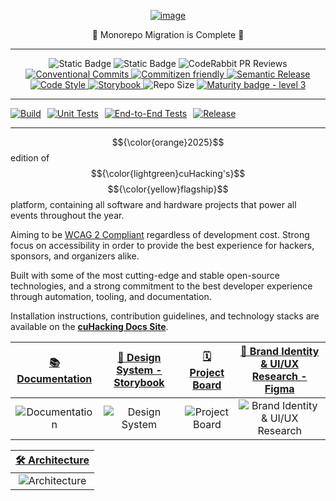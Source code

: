 <div align="center">
  <a href="https://docs.cuhacking.ca">

![image](https://github.com/user-attachments/assets/79f41e64-4bef-4df6-b3e8-a16e67e75f4c)

  </a>
  🎉 Monorepo Migration is Complete  🎉
<hr/>

![Static Badge](https://img.shields.io/badge/pnpm-F69220?logo=pnpm&logoColor=fff)
![Static Badge](https://img.shields.io/badge/Monorepo-%23143055?style=flat&logo=Nx&link=https%3A%2F%2Fnx.dev%2F)
![CodeRabbit PR Reviews](https://img.shields.io/badge/dynamic/json?url=https%3A%2F%2Fapi.coderabbit.ai%2Fstats%2Fgithub%2Fcuhacking%2F2025&query=reviews&suffix=%20Reviews&logoSize=auto&label=CodeRabbit&labelColor=171717&color=FF570A&link=https%3A%2F%2Fcoderabbit.ai%2F)
<a href="https://conventionalcommits.org">
<img src="https://img.shields.io/badge/Conventional%20Commits-1.0.0-%23FE5196?logo=conventionalcommits&logoColor=white" alt="Conventional Commits">
</a>
<a href="http://commitizen.github.io/cz-cli/">
<img src="https://img.shields.io/badge/commitizen-friendly-brightgreen.svg" alt="Commitizen friendly">
</a>
<a href="https://semantic-release.gitbook.io/semantic-release">
<img src="https://img.shields.io/badge/%20%20%F0%9F%93%A6%F0%9F%9A%80-semantic--release-e10079.svg?style=flat-square" alt="Semantic Release">
</a>
<a href="https://github.com/antfu/eslint-config">
<img src="https://antfu.me/badge-code-style.svg" alt="Code Style">
</a>
<a href="https://github.com/storybooks/storybook">
<img src="https://raw.githubusercontent.com/storybooks/brand/master/badge/badge-storybook.svg" alt="Storybook">
</a>
<img src="https://img.shields.io/github/repo-size/cuhacking/2025" alt="Repo Size">
[![Maturity badge - level 3](https://img.shields.io/badge/Maturity-Level%203%20--%20Stable-green.svg)](https://github.com/tophat/getting-started/blob/master/scorecard.md)

</div>
<!--[![App Status](https://img.shields.io/website-up-down-green-red/http/shields.io.svg)](http://www.chemicalgraphtheory.com) -->
<!---[![Coverage Status](https://coveralls.io/repos/github/Sulstice/global-chem/badge.svg?branch=master)](https://github.com/cuhacking/2025/tree/main) --->
<hr/>

<div style="display: flex; gap: 10px;">
    <a href="https://github.com/cuhacking/2025/actions/workflows/BUILD.yml">
        <img src="https://github.com/cuhacking/2025/actions/workflows/BUILD.yml/badge.svg" alt="Build">
    </a>
    <a href="https://github.com/cuhacking/2025/actions/workflows/TEST_UNIT.yml">
        <img src="https://github.com/cuhacking/2025/actions/workflows/TEST_UNIT.yml/badge.svg" alt="Unit Tests">
    </a>
    <a href="https://github.com/cuhacking/2025/actions/workflows/TEST_E2E.yml">
        <img src="https://github.com/cuhacking/2025/actions/workflows/TEST_E2E.yml/badge.svg" alt="End-to-End Tests">
    </a>
    <a href="https://github.com/cuhacking/2025/actions/workflows/RELEASE.yml">
        <img src="https://github.com/cuhacking/2025/actions/workflows/RELEASE.yml/badge.svg" alt="Release">
    </a>
</div>

<hr/>

$${\color{orange}2025}$$ edition of $${\color{lightgreen}cuHacking's}$$ $${\color{yellow}flagship}$$ platform, containing all software and hardware projects that power all events throughout the year.

Aiming to be [WCAG 2 Compliant](https://www.w3.org/WAI/standards-guidelines/wcag/) regardless of development cost. Strong focus on accessibility in order to provide the best experience for hackers, sponsors, and organizers alike.

Built with some of the most cutting-edge and stable open-source technologies, and a strong commitment to the best developer experience through automation, tooling, and documentation.

Installation instructions, contribution guidelines, and technology stacks are available on the **[cuHacking Docs Site](https://docs.cuhacking.ca)**.


| [📚 Documentation](https://docs.cuhacking.ca) |  [🌟 Design System - Storybook](https://design.cuhacking.ca/) | [🗓️ Project Board](https://github.com/orgs/cuhacking/projects/4) | [💅 Brand Identity & UI/UX Research - Figma](https://www.figma.com/design/wc1JOWR48tBNkjcjwY3AzB/%E2%8C%A8%EF%B8%8F-cuHacking-Design-System?node-id=0-1&t=jIWodAehPEFHSEmv-1) |
| :------------------------------------------: | :------------------------------------------------------------: | :---------------------------------------------------------------------------------------------------------------------------------------------------------------------------: | :----------------------------------------------------------: |
| ![Documentation](https://github.com/user-attachments/assets/1170da68-9deb-44b3-9269-865659212927) | ![Design System](https://github.com/user-attachments/assets/6aa19317-1247-48b1-b0b2-63e8d96d6549) | ![Project Board](https://github.com/user-attachments/assets/b10ddf82-4a8e-4892-bc45-ffdb596cd678) | ![Brand Identity & UI/UX Research](https://github.com/user-attachments/assets/d55ffa90-c8ed-4421-8f42-89d995c07409) |

| [🛠️ Architecture](https://arch.cuhacking.ca/#/projects/all?groupByFolder=true) |
| :----------------------------------------------------------------------------: |
| ![Architecture](https://github.com/user-attachments/assets/3ee10865-f53c-4a5c-9295-13ee33a2717a) |
